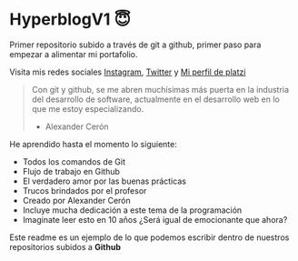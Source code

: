 # HyperblogV1 😇
Primer repositorio subido a través de git a github, primer paso para empezar a alimentar mi portafolio. 

Visita mis redes sociales [ Instagram](https://www.instagram.com/alexanderceronr/), [ Twitter](https://twitter.com/AlexanderCeronR) y [ Mi perfil de platzi](https://platzi.com/p/alexander-ceron-r/)

>Con git y github, se me abren muchísimas más puerta en la industria del desarrollo de software, actualmente en el desarrollo web en lo que me estoy especializando.
> - Alexander Cerón

He aprendido hasta el momento lo siguiente:

* Todos los comandos de Git
* Flujo de trabajo en Github
* El verdadero amor por las buenas prácticas
* Trucos brindados por el profesor
* Creado por Alexander Cerón
* Incluye mucha dedicación a este tema de la programación
* Imaginate leer esto en 10 años ¿Será igual de emocionante que ahora?

Este readme es un ejemplo de lo que podemos escribir dentro de nuestros repositorios subidos a **Github**